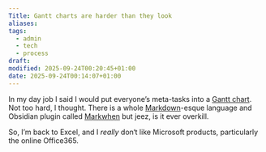```yaml
---
Title: Gantt charts are harder than they look
aliases:
tags:
  - admin
  - tech
  - process
draft:
modified: 2025-09-24T00:20:45+01:00
date: 2025-09-24T00:14:07+01:00
---
```

In my day job I said I would put everyone’s meta-tasks into a [Gantt chart](https://en.wikipedia.org/wiki/Gantt_chart). Not too hard, I thought. There is a whole [Markdown](https://en.wikipedia.org/wiki/Markdown)-esque language and Obsidian plugin called [Markwhen](https://github.com/mark-when/obsidian-plugin) but jeez, is it ever overkill. 

So, I’m back to Excel, and I *really* don‘t like Microsoft products, particularly the online Office365. 